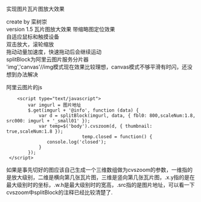 实现图片瓦片图放大效果 

create by 栾树崇   
version 1.5 
瓦片图放大效果 
带缩略图定位效果    
自适应鼠标和触摸设备  
双击放大，滚轮缩放   
拖动动量加速度，快速拖动后会继续运动  
splitBlock为阿里云图片服务分片器   
'img','canvas'//img模式现在效果比较理想，canvas模式不够平滑有时闪，还没想到办法解决  

阿里云图片的js
				
		<script type="text/javascript"> 
            var imgurl = 图片地址   
            $.get(imgurl + '@info', function (data) {   
                var d = splitBlock(imgurl, data, { fbl0: 800,scaleNum:1.8, src000: imgurl + '_small01' });  
                var temp=$('body').cvszoom(d, { thumbnail: true,scaleNum:1.8 });
								temp.closed = function() {  
                   console.log('closed');  
                }
            }); 
	 </script> 
	 
如果是事先切好的图应该自己生成一个三维数组做为cvszoom的参数，一维指的是放大级别，二维是横向第几张瓦片图，三维是竖向第几张瓦片图，.x.y指的是在最大级别时的坐标，.w.h是最大级别时的宽高，.src指的是图片地址，可以看一下cvszoom中splitBlock的注释已经比较清楚了.
